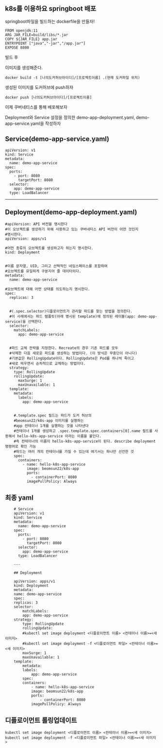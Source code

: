 ## k8s를 이용하요 springboot 배포

springboot파일을 빌드하는 dockerfile을 만들자! 

    FROM openjdk:11
    ARG JAR_FILE=build/libs/*.jar
    COPY ${JAR_FILE} app.jar
    ENTRYPOINT ["java","-jar","/app.jar"]
    EXPOSE 8080
    
    
빌드 후 

이미지를 생성해준다.

    docker build -t [나의도커허브아이디]/[프로젝트이름] .(현재 도커파일 위치)
    
생성된 이미지를 도커허브에 push하자

    docker push [나의도커허브아이디]/[프로젝트이름]
    

이제 쿠버네티스를 통해 배포해보자

Deployment와 Service 설정을 정의한 demo-app-deployment.yaml, demo-app-service.yaml을 작성하자


## Service(demo-app-service.yaml)


    apiVersion: v1
    kind: Service
    metadata:
      name: demo-app-service
    spec:
      ports:
        - port: 8080
          targetPort: 8080
      selector:
        app: demo-app-service
      type: LoadBalancer
  
----

## Deployment(demo-app-deployment.yaml)

    #apiVersion: API 버전을 명시한다
    #이 오브젝트를 생성하기 위해 사용하고 있는 쿠버네티스 API 버전이 어떤 것인지
    #명시한다.
    apiVersion: apps/v1

    #어떤 종류의 오브젝트를 생성하고자 하는지 명시한다.
    kind: Deployment


    #이름 문자열, UID, 그리고 선택적인 네임스페이스를 포함하여
    #오브젝트를 유일하게 구분지어 줄 데이터이다.
    metadata:
      name: demo-app-service 
  
    #오브젝트에 대해 어떤 상태를 의도하는지 명시한다.
    spec:
      replicas: 3
  
  
      #(.spec.selector)디플로이먼트가 관리할 파드를 찾는 방법을 정의한다.
      #이 사례에서는 파드 템플릿(아래 명시된 template)에 정의된 레이블(app: demo-app-service)을 선택한다.
      selector:
        matchLabels:
          app: demo-app-service
      
      
      #파드 교체 전략을 지정한다. Recreate의 경우 기존 파드를 모두
      #삭제한 다음 새로운 파드를 생성하는 방법이다. (이 방식은 무중단이 아니다)
      #기본값은 RollingUpdate이다. RollingUpdate은 Pod를 하나씩 죽이고
      #새로 띄우면서 순차적으로 교체하는 방법이다.
      strategy:
        type: RollingUpdate
        rollingUpdate:
          maxSurge: 1
          maxUnavailable: 1
      template:
        metadata:
          labels:
            app: demo-app-service
        
        
        #.template.spec 필드는 파드가 도커 허브의
        #beomsun22/k8s-app 이미지를 실행하는
        #app 컨테이너 1개를 실행하는 것을 나타낸다
        #컨테이너 1개를 생성하고 .spec.template.spec.containers[0].name 필드를 사용해서 hello-k8s-app-service 이라는 이름을 붙인다.
        #즉 컨테이너의 이름이 hello-k8s-app-service이 된다. describe deployment 명령어로 확인 가능
        #파드는 여러 개의 컨테이너를 가질 수 있는데 여기서는 하나만 선언한 것
        spec:
          containers:
            - name: hello-k8s-app-service
              image: beomsun22/k8s-app
              ports:
                - containerPort: 8080
              imagePullPolicy: Always

## 최종 yaml


        # Service
        apiVersion: v1
        kind: Service
        metadata:
          name: demo-app-service
        spec:
          ports:
            - port: 8080
              targetPort: 8080
          selector:
            app: demo-app-service
          type: LoadBalancer

        ---

        ## Deployment

        apiVersion: apps/v1
        kind: Deployment
        metadata:
        name: demo-app-service
        spec:
        replicas: 3
        selector:
            matchLabels:
            app: demo-app-service
        strategy:
            type: RollingUpdate
            rollingUpdate:
            #kubectl set image deployment <디플로이먼트 이름> <컨테이너 이름>=<새 이미지>
            #kubectl set image deployment -f <디플로이먼트 파일> <컨테이너 이름>=<새 이미지>
            maxSurge: 1
            maxUnavailable: 1
        template:
            metadata:
            labels:
                app: demo-app-service
            spec:
            containers:
                - name: hello-k8s-app-service
                image: beomsun22/k8s-app
                ports:
                    - containerPort: 8080
                imagePullPolicy: Always



## 디플로이먼트 롤링업데이트

    kubectl set image deployment <디플로이먼트 이름> <컨테이너 이름>=<새 이미지>
    kubectl set image deployment -f <디플로이먼트 파일> <컨테이너 이름>=<새 이미지>
